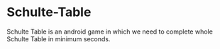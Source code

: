 # Schulte-Table
Schulte Table is an android game in which we need to complete whole Schulte Table in minimum seconds.  
